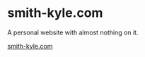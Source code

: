 # smith-kyle.com

A personal website with almost nothing on it.

[smith-kyle.com](http://smith-kyle.com)
